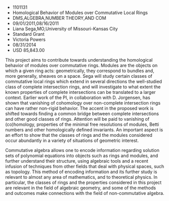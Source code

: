 
* 1101131
* Homological Behavior of Modules over Commutative Local Rings
* DMS,ALGEBRA,NUMBER THEORY,AND COM
* 09/01/2011,08/16/2011
* Liana Sega,MO,University of Missouri-Kansas City
* Standard Grant
* Victoria Powers
* 08/31/2014
* USD 85,843.00

This project aims to contribute towards understanding the homological behavior
of modules over commutative rings. Modules are the objects on which a given ring
acts: geometrically, they correspond to bundles and, more generally, sheaves on
a space. Sega will study certain classes of commutative local rings which extend
in several directions the well-studied class of complete intersection rings, and
will investigate to what extent the known properties of complete intersections
can be translated to a larger context. Earlier work of the PI, in collaboration
with D. Jorgensen, has shown that vanishing of cohomology over non-complete
intersection rings can have rather non-rigid behavior. The accent in the
proposed work is shifted towards finding a common bridge between complete
intersections and other good classes of rings. Attention will be paid to
vanishing of (co)homology, properties of the minimal free resolutions of
modules, Betti numbers and other homologically defined invariants. An important
aspect is an effort to show that the classes of rings and the modules considered
occur abundantly in a variety of situations of geometric interest.

Commutative algebra allows one to encode information regarding solution sets of
polynomial equations into objects such as rings and modules, and further
understand their structure, using algebraic tools and a recent infusion of
techniques from other fields that deal with physical spaces, such as topology.
This method of encoding information and its further study is relevant to almost
any area of mathematics, and to theoretical physics. In particular, the classes
of rings and the properties considered in this project are relevant in the field
of algebraic geometry, and some of the methods and outcomes make connections
with the field of non-commutative algebra.
